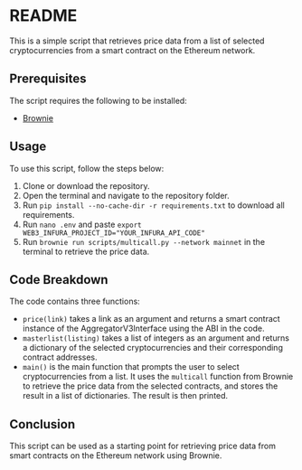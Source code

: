 # README

This is a simple script that retrieves price data from a list of selected cryptocurrencies from a smart contract on the Ethereum network. 

## Prerequisites
The script requires the following to be installed:
- [Brownie](https://eth-brownie.readthedocs.io/en/stable/install.html)

## Usage
To use this script, follow the steps below:
1. Clone or download the repository.
2. Open the terminal and navigate to the repository folder.
3. Run `pip install --no-cache-dir -r requirements.txt` to download all requirements.
4. Run `nano .env` and paste `export WEB3_INFURA_PROJECT_ID="YOUR_INFURA_API_CODE"`
5. Run `brownie run scripts/multicall.py --network mainnet` in the terminal to retrieve the price data.

## Code Breakdown
The code contains three functions:
- `price(link)` takes a link as an argument and returns a smart contract instance of the AggregatorV3Interface using the ABI in the code.
- `masterlist(listing)` takes a list of integers as an argument and returns a dictionary of the selected cryptocurrencies and their corresponding contract addresses.
- `main()` is the main function that prompts the user to select cryptocurrencies from a list. It uses the `multicall` function from Brownie to retrieve the price data from the selected contracts, and stores the result in a list of dictionaries. The result is then printed.

## Conclusion
This script can be used as a starting point for retrieving price data from smart contracts on the Ethereum network using Brownie.
